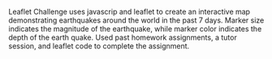 Leaflet Challenge uses javascrip and leaflet to create an interactive map demonstrating earthquakes around the world in the past 7 days. 
Marker size indicates the magnitude of the earthquake, while marker color indicates the depth of the earth quake. 
Used past homework assignments, a tutor session, and leaflet code to complete the assignment. 
